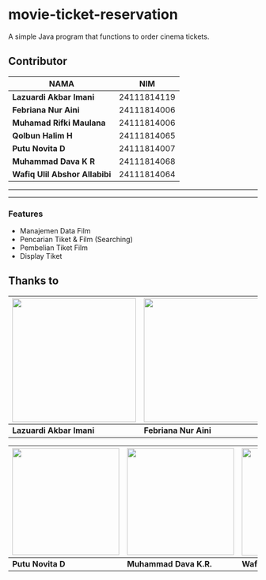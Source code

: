# movie-ticket-reservation
A simple Java program that functions to order cinema tickets.

##  Contributor
| NAMA | NIM |
|--------|--------|
| **Lazuardi Akbar Imani** | 24111814119 |
| **Febriana Nur Aini** | 24111814006 |
| **Muhamad Rifki Maulana** | 24111814006 |
| **Qolbun Halim H** | 24111814065 |
| **Putu Novita D** | 24111814007 |
| **Muhammad Dava K R**| 24111814068 |
| **Wafiq Ulil Abshor Allabibi**| 24111814064 |

---

---
### Features
- Manajemen Data Film 
- Pencarian Tiket & Film (Searching)   
- Pembelian Tiket Film 
- Display Tiket


## Thanks to

| [<img src="https://avatars.githubusercontent.com/u/43921327?v=4" width="250"/>](https://github.com/Dezkrazzer) | [<img src="https://avatars.githubusercontent.com/u/197025301?v=4" width="250"/>](https://github.com/beeena4) | [<img src="https://avatars.githubusercontent.com/u/208225069?v=4" width="250"/>](https://github.com/rifkimaulana25) | [<img src="https://avatars.githubusercontent.com/u/206008673?v=4" width="250"/>](https://github.com/byeone001) 
| --- | --- | --- | --- |
| **Lazuardi Akbar Imani** | **Febriana Nur Aini** | **Muhamad Rifki Maulana** | **Qolbun Halim Hidayatullah** |


|[<img src="https://avatars.githubusercontent.com/u/208145298?v=4" width="216"/>](https://github.com/Chokycakep) | [<img src="https://avatars.githubusercontent.com/u/208224463?v=4" width="216"/>](https://github.com/SUPERChild973) | [<img src="https://avatars.githubusercontent.com/u/208254287?v=4" width="217"/>](https://github.com/wafiqulil2603) | &nbsp; |
| --- | --- | --- | --- |
| **Putu Novita D** | **Muhammad Dava K.R.** | **Wafiq Ulil Absor A.** |







